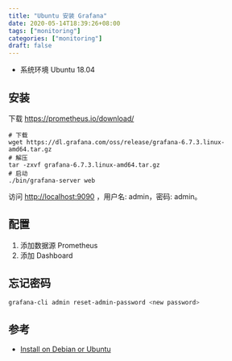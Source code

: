 ```yaml
---
title: "Ubuntu 安装 Grafana"
date: 2020-05-14T18:39:26+08:00
tags: ["monitoring"]
categories: ["monitoring"]
draft: false
---
```


- 系统环境 Ubuntu 18.04

## 安装

下载 <https://prometheus.io/download/>

```shell
# 下载
wget https://dl.grafana.com/oss/release/grafana-6.7.3.linux-amd64.tar.gz
# 解压
tar -zxvf grafana-6.7.3.linux-amd64.tar.gz
# 启动
./bin/grafana-server web
```

访问 <http://localhost:9090> ，用户名: admin，密码: admin。

## 配置

1. 添加数据源 Prometheus
2. 添加 Dashboard

## 忘记密码

```bash
grafana-cli admin reset-admin-password <new password>
```
## 参考

- [Install on Debian or Ubuntu](https://grafana.com/docs/grafana/latest/installation/debian/)
